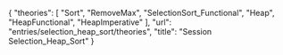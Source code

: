{
    "theories": [
        "Sort",
        "RemoveMax",
        "SelectionSort_Functional",
        "Heap",
        "HeapFunctional",
        "HeapImperative"
    ],
    "url": "entries/selection_heap_sort/theories",
    "title": "Session Selection_Heap_Sort"
}